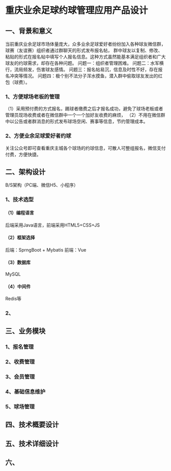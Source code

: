 # 重庆业余足球约球管理应用产品设计
## 一、背景和意义
当前重庆业余足球市场体量庞大，众多业余足球爱好者纷纷加入各种球友微信群，球赛（友谊赛）组织者通过群聊天的形式发布报名帖，
群中球友以复制、修改、粘贴的形式在报名帖中填写个人报名信息。这种方式虽然能基本满足组织者和广大球友的约球需求，却存在各种问题。
问题一：组织者管理困难。
问题二：水军横行，流局频发，伤害球友感情。
问题三：报名帖易沉，信息及时性不好，存在报名冲突等情况。
问题四：极个别不法分子浑水摸鱼，潜入群中偷取球友发出的红包（球费）。
### 1、方便球场老板的管理
（1）采用预付费的方式报名，踢球者缴费之后才报名成功，避免了球场老板或者管理员现场收费或者在微信群中一个一个加好友收费的麻烦，
（2）不用在微信群中以公告或者群消息的形式发布球场空闲、赛事等信息，节约管理成本。
### 2、方便业余足球爱好者约球
关注公众号即可查看重庆主城各个球场的约球信息，可散人可整组报名，微信支付付费，方便快捷。
## 二、架构设计
B/S架构（PC端、微信H5、小程序）
### 1、技术选型
#### （1）编程语言
后端采用Java语言，前端采用HTML5+CSS+JS
#### （2）框架选择
后端：SprngBoot + Mybatis
前端：Vue
#### （3）数据库
MySQL
#### （4）中间件
Redis等
### 2、
## 三、业务模块
### 1、报名管理
### 2、收费管理
### 3、会员管理
### 4、基础信息维护
### 5、球场管理
## 四、技术概要设计
## 五、技术详细设计
## 六、